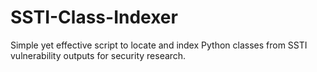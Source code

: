 # SSTI-Class-Indexer
Simple yet effective script to locate and index Python classes from SSTI vulnerability outputs for security research.
